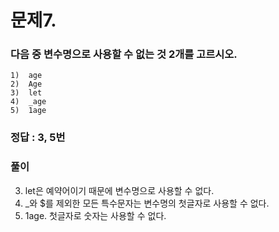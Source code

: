 # 문제7. 
### 다음 중 변수명으로 사용할 수 없는 것 2개를 고르시오.
```
1)  age
2)  Age
3)  let
4)  _age
5)  1age
```

### 정답 : 3, 5번
### 풀이
3) let은 예약어이기 때문에 변수명으로 사용할 수 없다.
4) _와 $를 제외한 모든 특수문자는 변수명의 첫글자로 사용할 수 없다.
5) 1age. 첫글자로 숫자는 사용할 수 없다.
